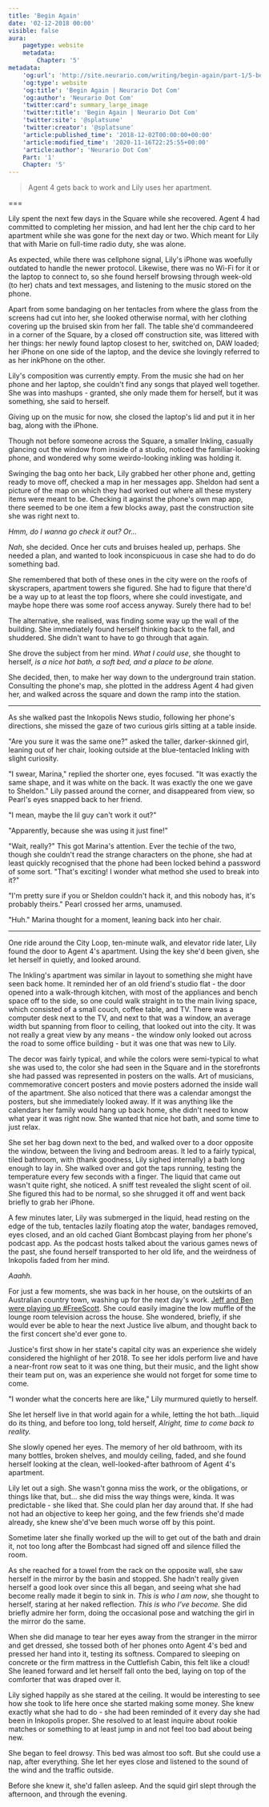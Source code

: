 ```yaml
---
title: 'Begin Again'
date: '02-12-2018 00:00'
visible: false
aura:
    pagetype: website
    metadata:
        Chapter: '5'
metadata:
    'og:url': 'http://site.neurario.com/writing/begin-again/part-1/5-begin-again'
    'og:type': website
    'og:title': 'Begin Again | Neurario Dot Com'
    'og:author': 'Neurario Dot Com'
    'twitter:card': summary_large_image
    'twitter:title': 'Begin Again | Neurario Dot Com'
    'twitter:site': '@splatsune'
    'twitter:creator': '@splatsune'
    'article:published_time': '2018-12-02T00:00:00+00:00'
    'article:modified_time': '2020-11-16T22:25:55+00:00'
    'article:author': 'Neurario Dot Com'
    Part: '1'
    Chapter: '5'
---
```


>Agent 4 gets back to work and Lily uses her apartment.

===

Lily spent the next few days in the Square while she recovered. Agent 4
had committed to completing her mission, and had lent her the chip card
to her apartment while she was gone for the next day or two. Which meant
for Lily that with Marie on full-time radio duty, she was alone.

As expected, while there was cellphone signal, Lily's iPhone was
woefully outdated to handle the newer protocol. Likewise, there was no
Wi-Fi for it or the laptop to connect to, so she found herself browsing
through week-old (to her) chats and text messages, and listening to the
music stored on the phone.

Apart from some bandaging on her tentacles from where the glass from the
screens had cut into her, she looked otherwise normal, with her clothing
covering up the bruised skin from her fall. The table she'd commandeered
in a corner of the Square, by a closed off construction site, was
littered with her things: her newly found laptop closest to her,
switched on, DAW loaded; her iPhone on one side of the laptop, and the
device she lovingly referred to as her inkPhone on the other.

Lily's composition was currently empty. From the music she had on her
phone and her laptop, she couldn't find any songs that played well
together. She was into mashups - granted, she only made them for
herself, but it was something, she said to herself.

Giving up on the music for now, she closed the laptop's lid and put it
in her bag, along with the iPhone.

Though not before someone across the Square, a smaller Inkling, casually
glancing out the window from inside of a studio, noticed the
familiar-looking phone, and wondered why some weirdo-looking inkling was
holding it.

Swinging the bag onto her back, Lily grabbed her other phone and,
getting ready to move off, checked a map in her messages app. Sheldon
had sent a picture of the map on which they had worked out where all
these mystery items were meant to be. Checking it against the phone's
own map app, there seemed to be one item a few blocks away, past the
construction site she was right next to.

*Hmm, do I wanna go check it out? Or...*

*Nah*, she decided. Once her cuts and bruises healed up, perhaps. She
needed a plan, and wanted to look inconspicuous in case she had to do do
something bad.

She remembered that both of these ones in the city were on the roofs of
skyscrapers, apartment towers she figured. She had to figure that
there'd be a way up to at least the top floors, where she could
investigate, and maybe hope there was some roof access anyway. Surely
there had to be!

The alternative, she realised, was finding some way up the wall of the
building. She immediately found herself thinking back to the fall, and
shuddered. She didn't want to have to go through that again.

She drove the subject from her mind. *What I could use*, she thought to
herself, *is a nice hot bath, a soft bed, and a place to be alone.*

She decided, then, to make her way down to the underground train
station. Consulting the phone's map, she plotted in the address Agent 4
had given her, and walked across the square and down the ramp into the
station.

------------------------------------------------------------------------

As she walked past the Inkopolis News studio, following her phone's
directions, she missed the gaze of two curious girls sitting at a table
inside.

"Are you sure it was the same one?" asked the taller, darker-skinned
girl, leaning out of her chair, looking outside at the blue-tentacled
Inkling with slight curiosity.

"I swear, Marina," replied the shorter one, eyes focused. "It was
exactly the same shape, and it was white on the back. It was exactly the
one we gave to Sheldon." Lily passed around the corner, and disappeared
from view, so Pearl's eyes snapped back to her friend.

"I mean, maybe the lil guy can't work it out?"

"Apparently, because she was using it just fine!"

"Wait, really?" This got Marina's attention. Ever the techie of the two,
though she couldn't read the strange characters on the phone, she had at
least quickly recognised that the phone had been locked behind a
password of some sort. "That's exciting! I wonder what method she used
to break into it?"

"I'm pretty sure if you or Sheldon couldn't hack it, and this nobody
has, it's probably theirs." Pearl crossed her arms, unamused.

"Huh." Marina thought for a moment, leaning back into her chair.

------------------------------------------------------------------------

One ride around the City Loop, ten-minute walk, and elevator ride later,
Lily found the door to Agent 4's apartment. Using the key she'd been
given, she let herself in quietly, and looked around.

The Inkling's apartment was similar in layout to something she might
have seen back home. It reminded her of an old friend's studio flat -
the door opened into a walk-through kitchen, with most of the appliances
and bench space off to the side, so one could walk straight in to the
main living space, which consisted of a small couch, coffee table, and
TV. There was a computer desk next to the TV, and next to that was a
window, an average width but spanning from floor to ceiling, that looked
out into the city. It was not really a great view by any means - the
window only looked out across the road to some office building - but it
was one that was new to Lily.

The decor was fairly typical, and while the colors were semi-typical to
what she was used to, the color she had seen in the Square and in the
storefronts she had passed was represented in posters on the walls. Art
of musicians, commemorative concert posters and movie posters adorned
the inside wall of the apartment. She also noticed that there was a
calendar amongst the posters, but she immediately looked away. If it was
anything like the calendars her family would hang up back home, she
didn't need to know what year it was right now. She wanted that nice hot
bath, and some time to just relax.

She set her bag down next to the bed, and walked over to a door opposite
the window, between the living and bedroom areas. It led to a fairly
typical, tiled bathroom, with (thank goodness, Lily sighed internally) a
bath long enough to lay in. She walked over and got the taps running,
testing the temperature every few seconds with a finger. The liquid that
came out wasn't quite right, she noticed. A sniff test revealed the
slight scent of oil. She figured this had to be normal, so she shrugged
it off and went back briefly to grab her iPhone.

A few minutes later, Lily was submerged in the liquid, head resting on
the edge of the tub, tentacles lazily floating atop the water, bandages
removed, eyes closed, and an old cached Giant Bombcast playing from her
phone's podcast app. As the podcast hosts talked about the various games
news of the past, she found herself transported to her old life, and the
weirdness of Inkopolis faded from her mind.

*Aaahh.*

For just a few moments, she was back in her house, on the outskirts of
an Australian country town, washing up for the next day's work. [Jeff
and Ben were playing up
\#FreeScott](https://www.youtube.com/watch?v=bYmOV6aVImo). She could
easily imagine the low muffle of the lounge room television across the
house. She wondered, briefly, if she would ever be able to hear the next
Justice live album, and thought back to the first concert she'd ever
gone to.

Justice's first show in her state's capital city was an experience she
widely considered the highlight of her 2018. To see her idols perform
live and have a near-front row seat to it was one thing, but their
music, and the light show their team put on, was an experience she would
not forget for some time to come.

"I wonder what the concerts here are like," Lily murmured quietly to
herself.

She let herself live in that world again for a while, letting the hot
bath...liquid do its thing, and before too long, told herself, *Alright,
time to come back to reality.*

She slowly opened her eyes. The memory of her old bathroom, with its
many bottles, broken shelves, and mouldy ceiling, faded, and she found
herself looking at the clean, well-looked-after bathroom of Agent 4's
apartment.

Lily let out a sigh. She wasn't gonna miss the work, or the obligations,
or things like that, but... she did miss the way things were, kinda. It
was predictable - she liked that. She could plan her day around that. If
she had not had an objective to keep her going, and the few friends
she'd made already, she knew she'd've been much worse off by this point.

Sometime later she finally worked up the will to get out of the bath and
drain it, not too long after the Bombcast had signed off and silence
filled the room.

As she reached for a towel from the rack on the opposite wall, she saw
herself in the mirror by the basin and stopped. She hadn't really given
herself a good look over since this all began, and seeing what she had
become really made it begin to sink in. *This is who I am now*, she
thought to herself, staring at her naked reflection. *This is who I've
become.* She did briefly admire her form, doing the occasional pose and
watching the girl in the mirror do the same.

When she did manage to tear her eyes away from the stranger in the
mirror and get dressed, she tossed both of her phones onto Agent 4's bed
and pressed her hand into it, testing its softness. Compared to sleeping
on concrete or the firm mattress in the Cuttlefish Cabin, this felt like
a cloud! She leaned forward and let herself fall onto the bed, laying on
top of the comforter that was draped over it.

Lily sighed happily as she stared at the ceiling. It would be
interesting to see how she took to life here once she started making
some money. She knew exactly what she had to do - she had been reminded
of it every day she had been in Inkopolis proper. She resolved to at
least inquire about rookie matches or something to at least jump in and
not feel too bad about being new.

She began to feel drowsy. This bed was almost too soft. But she could
use a nap, after everything. She let her eyes close and listened to the
sound of the wind and the traffic outside.

Before she knew it, she'd fallen asleep. And the squid girl slept
through the afternoon, and through the evening.
